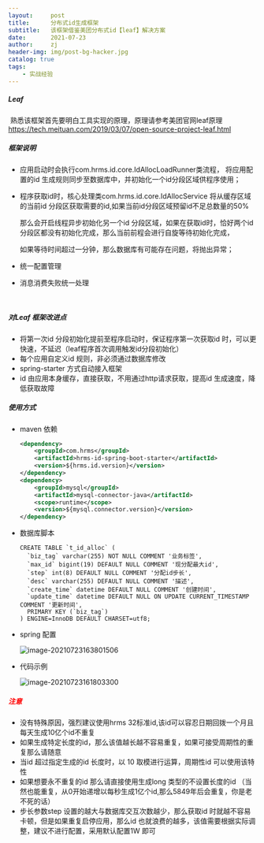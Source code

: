 ```yaml
---
layout:     post
title:      分布式id生成框架
subtitle:   该框架借鉴美团分布式id【leaf】解决方案
date:       2021-07-23
author:     zj
header-img: img/post-bg-hacker.jpg
catalog: true
tags:
    - 实战经验
---
```


   

##### Leaf 

​        熟悉该框架首先要明白工具实现的原理，原理请参考美团官网leaf原理 https://tech.meituan.com/2019/03/07/open-source-project-leaf.html



##### 框架说明

- 应用启动时会执行com.hrms.id.core.IdAllocLoadRunner类流程， 将应用配置的id 生成规则同步至数据库中，并初始化一个id分段区域供程序使用；

- 程序获取id时，核心处理类com.hrms.id.core.IdAllocService 将从缓存区域的当前id 分段区获取需要的id,如果当前id分段区域预留id不足总数量的50%

  那么会开启线程异步初始化另一个id 分段区域，如果在获取id时，恰好两个id 分段区都没有初始化完成，那么当前前程会进行自旋等待初始化完成，

  如果等待时间超过一分钟，那么数据库有可能存在问题，将抛出异常；

- 统一配置管理

- 消息消费失败统一处理

​    

##### 对Leaf 框架改进点

- 将第一次id 分段初始化提前至程序启动时，保证程序第一次获取id 时，可以更快速，不延迟（leaf程序首次调用触发id分段初始化）
- 每个应用自定义id 规则，非必须通过数据库修改
- spring-starter 方式自动接入框架 
- id 由应用本身缓存，直接获取，不用通过http请求获取，提高id 生成速度，降低获取故障

##### 使用方式

- maven 依赖

  ```xml
  <dependency>
      <groupId>com.hrms</groupId>
      <artifactId>hrms-id-spring-boot-starter</artifactId>
      <version>${hrms.id.version}</version>
  </dependency>
  <dependency>
      <groupId>mysql</groupId>
      <artifactId>mysql-connector-java</artifactId>
      <scope>runtime</scope>
      <version>${mysql.connector.version}</version>
  </dependency>
  ```
  
  
  
- 数据库脚本

  ```mysql
  CREATE TABLE `t_id_alloc` (
    `biz_tag` varchar(255) NOT NULL COMMENT '业务标签',
    `max_id` bigint(19) DEFAULT NULL COMMENT '现分配最大id',
    `step` int(8) DEFAULT NULL COMMENT '分配id步长',
    `desc` varchar(255) DEFAULT NULL COMMENT '描述',
    `create_time` datetime DEFAULT NULL COMMENT '创建时间',
    `update_time` datetime DEFAULT NULL ON UPDATE CURRENT_TIMESTAMP COMMENT '更新时间',
    PRIMARY KEY (`biz_tag`)
  ) ENGINE=InnoDB DEFAULT CHARSET=utf8;
  ```
  
- spring 配置

  ![image-20210723163801506](https://gitee.com/zjhy/PicGo/raw/master/img/20210723163801.png)

- 代码示例

  ![image-20210723161803300](https://gitee.com/zjhy/PicGo/raw/master/img/20210723161846.png)



##### <font color=red>注意</font>

- 没有特殊原因，强烈建议使用hrms 32标准id,该id可以容忍日期回拨一个月且每天生成10亿个id不重复
- 如果生成特定长度的id，那么该值越长越不容易重复，如果可接受周期性的重复那么请随意
- 当id 超过指定生成的id 长度时，以 10 取模进行运算，周期性id 可以使用该特性
- 如果想要永不重复的id 那么请直接使用生成long 类型的不设置长度的id （当然也能重复，从0开始递增以每秒生成1亿个id,那么5849年后会重复，你是老不死的话）
- 步长参数step 设置的越大与数据库交互次数越少，那么获取id 时就越不容易卡顿，但是如果重复启停应用，那么id 也就浪费的越多，该值需要根据实际调整，建议不进行配置，采用默认配置1W 即可

